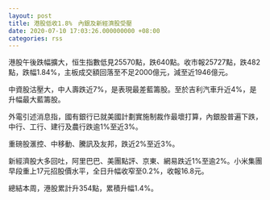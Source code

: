 ```yaml
---
layout: post
title: 港股低收1.8%　內銀及新經濟股受壓
date: 2020-07-10 17:03:26.000000000 +08:00
categories: rss
---
```


港股午後跌幅擴大，恒生指數低見25570點，跌640點。收市報25727點，跌482點，跌幅1.84%，主板成交額回落至不足2000億元，減至近1946億元。

中資股沽壓大，中人壽跌近7%，是表現最差藍籌股。至於吉利汽車升近4%，是升幅最大藍籌股。

外電引述消息指，國有銀行已就美國計劃實施制裁作最壞打算，內銀股普遍下跌，中行、工行、建行及農行跌逾1%至近3%。

重磅股滙控、中移動、騰訊及友邦，跌近2%至近3%。

新經濟股大多回吐，阿里巴巴、美團點評、京東、網易跌近1%至逾2%。小米集團早段重上17元招股價水平，全日升幅收窄至0.2%，收報16.8元。

總結本周，港股累計升354點，累積升幅1.4%。
